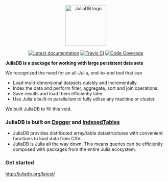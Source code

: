 <p align="center"><a href="http://juliadb.org" target="_blank"><img width="128" src="https://user-images.githubusercontent.com/25916/36773410-843e61b0-1c7f-11e8-818b-3edb08da8f41.png" alt="JuliaDB logo"></a></p>

<p align="center">
<a href="http://juliadb.org/latest/" target="_blank"><img src="https://img.shields.io/badge/docs-latest-blue.svg" alt="Latest documentation"></a>
<a href="https://travis-ci.org/JuliaComputing/JuliaDB.jl" target="_blank"><img src="https://camo.githubusercontent.com/bd3887b7ff22081a1ab567075dc99f23a082cb94/68747470733a2f2f7472617669732d63692e6f72672f4a756c6961436f6d707574696e672f4a756c696144422e6a6c2e7376673f6272616e63683d6d6173746572" alt="Travis CI"></a>
<a href="https://codecov.io/gh/JuliaComputing/JuliaDB.jl" target="_blank"><img src="https://codecov.io/gh/JuliaComputing/JuliaDB.jl/branch/master/graph/badge.svg" alt="Code Coverage"></a>
</p>


**JuliaDB is a package for working with large persistent data sets**

We recognized the need for an all-Julia, end-to-end tool that can

- Load multi-dimensional datasets quickly and incrementally.
- Index the data and perform filter, aggregate, sort and join operations.
- Save results and load them efficiently later.
- Use Julia's built-in parallelism to fully utilize any machine or cluster.

We built JuliaDB to fill this void.

### JuliaDB is built on [Dagger](https://github.com/JuliaParallel/Dagger.jl) and [IndexedTables](https://github.com/JuliaComputing/IndexedTables.jl)

- JuliaDB provides distributed array/table datastructures with convenient functions to load data from CSV. 
- JuliaDB is Julia all the way down. This means queries can be efficiently composed with packages from the entire Julia ecosystem.

### Get started

http://juliadb.org/latest/
